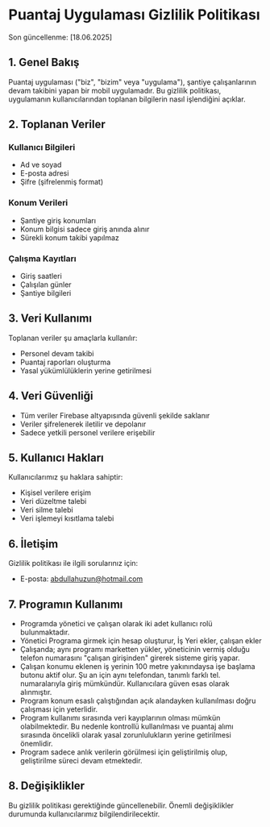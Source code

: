 # Puantaj Uygulaması Gizlilik Politikası

Son güncellenme: [18.06.2025]

## 1. Genel Bakış

Puantaj uygulaması ("biz", "bizim" veya "uygulama"), şantiye çalışanlarının devam takibini yapan bir mobil uygulamadır. Bu gizlilik politikası, uygulamanın kullanıcılarından toplanan bilgilerin nasıl işlendiğini açıklar.

## 2. Toplanan Veriler

### Kullanıcı Bilgileri
- Ad ve soyad
- E-posta adresi
- Şifre (şifrelenmiş format)

### Konum Verileri
- Şantiye giriş konumları
- Konum bilgisi sadece giriş anında alınır
- Sürekli konum takibi yapılmaz

### Çalışma Kayıtları
- Giriş saatleri
- Çalışılan günler
- Şantiye bilgileri

## 3. Veri Kullanımı

Toplanan veriler şu amaçlarla kullanılır:
- Personel devam takibi
- Puantaj raporları oluşturma
- Yasal yükümlülüklerin yerine getirilmesi

## 4. Veri Güvenliği

- Tüm veriler Firebase altyapısında güvenli şekilde saklanır
- Veriler şifrelenerek iletilir ve depolanır
- Sadece yetkili personel verilere erişebilir

## 5. Kullanıcı Hakları

Kullanıcılarımız şu haklara sahiptir:
- Kişisel verilere erişim
- Veri düzeltme talebi
- Veri silme talebi
- Veri işlemeyi kısıtlama talebi

## 6. İletişim

Gizlilik politikası ile ilgili sorularınız için:
- E-posta: abdullahuzun@hotmail.com


## 7. Programın Kullanımı
- Programda yönetici ve çalışan olarak iki adet kullanıcı rolü bulunmaktadır.
- Yönetici Programa girmek için hesap oluşturur, İş Yeri ekler, çalışan ekler
- Çalışanda; aynı programı marketten yükler, yöneticinin vermiş olduğu telefon numarasını "çalışan girişinden" girerek sisteme giriş yapar.
- Çalışan konumu eklenen iş yerinin 100 metre yakınındaysa işe başlama butonu aktif olur. Şu an için aynı telefondan, tanımlı farklı tel. numaralarıyla giriş mümkündür. Kullanıcılara güven esas olarak alınmıştır.
- Program konum esaslı çalıştığından açık alandayken kullanılması doğru çalışması için yeterlidir.
- Program kullanımı sırasında veri kayıplarının olması mümkün olabilmektedir. Bu nedenle kontrollü kullanılması ve puantaj alımı sırasında öncelikli olarak yasal zorunlulukların yerine getirilmesi önemlidir.
- Program sadece anlık verilerin görülmesi için geliştirilmiş olup, geliştirilme süreci devam etmektedir.
  
## 8. Değişiklikler

Bu gizlilik politikası gerektiğinde güncellenebilir. Önemli değişiklikler durumunda kullanıcılarımız bilgilendirilecektir.
